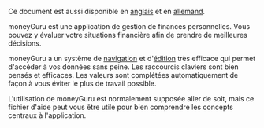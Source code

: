 Ce document est aussi disponible en [anglais](http://www.hardcoded.net/moneyguru/help/en) et en [allemand](http://www.hardcoded.net/moneyguru/help/de).

moneyGuru est une application de gestion de finances personnelles. Vous pouvez y évaluer votre situations financière afin de prendre de meilleures décisions.

moneyGuru a un système de [navigation](basics.htm) et d'[édition](edition.htm) très efficace qui permet d'accéder à vos données sans peine. Les raccourcis claviers sont bien pensés et efficaces. Les valeurs sont complétées automatiquement de façon à vous éviter le plus de travail possible.

L'utilisation de moneyGuru est normalement supposée aller de soit, mais ce fichier d'aide peut vous être utile pour bien comprendre les concepts centraux à l'application.